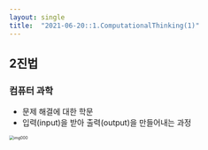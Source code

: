 ```yaml
---
layout: single
title:  "2021-06-20::1.ComputationalThinking(1)"
---
```


## 2진법

### 컴퓨터 과학

- 문제 해결에 대한 학문
- 입력(input)을 받아 출력(output)을 만들어내는 과정

<img src="D:\GITHUB\inskcode.github.io\_images\img000.JPG" alt="img000" style="zoom: 50%;" />

